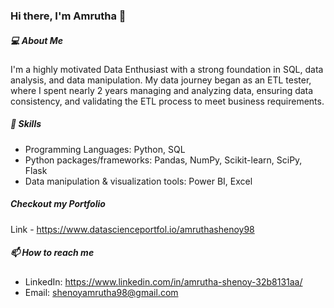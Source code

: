 ### Hi there, I'm Amrutha 👋

##### 💻 About Me
I'm a highly motivated Data Enthusiast with a strong foundation in SQL, data analysis, and data manipulation. My data journey began as an ETL tester, where I spent nearly 2 years managing and analyzing data, ensuring data consistency, and validating the ETL process to meet business requirements.

##### 🔧 Skills
- Programming Languages: Python, SQL
- Python packages/frameworks: Pandas, NumPy, Scikit-learn, SciPy, Flask
- Data manipulation & visualization tools: Power BI, Excel

##### Checkout my Portfolio
Link - https://www.datascienceportfol.io/amruthashenoy98

##### 📫 How to reach me
- LinkedIn: https://www.linkedin.com/in/amrutha-shenoy-32b8131aa/
- Email: shenoyamrutha98@gmail.com

